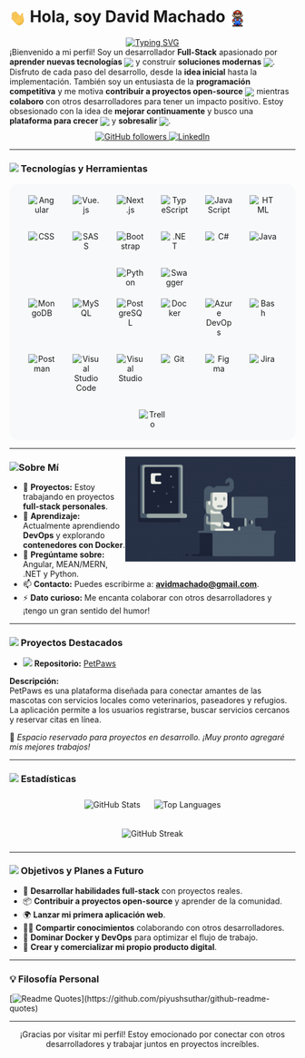 <h1>
  <img src="https://github.com/SatYu26/SatYu26/blob/master/Assets/Hi.gif" width="29px" style="vertical-align:middle;"> 
  Hola, soy David Machado 
  <img src="https://github.com/SatYu26/SatYu26/blob/master/Assets/Mario_Hello_Big.gif" width="30px" style="vertical-align:middle;">
</h1>

<p align="center" style="margin: 0;">
  <a href="https://git.io/typing-svg">
    <img src="https://readme-typing-svg.demolab.com?font=Fira+Code&weight=600&size=16&duration=4500&pause=1000&center=true&vCenter=true&random=true&width=500&height=55&lines=Full-Stack+Developer+%7C+Apasionado+por+la+Innovaci%C3%B3n" alt="Typing SVG" />
  </a>
</p>

<p style="margin: 0;">
  ¡Bienvenido a mi perfil! Soy un desarrollador <b>Full-Stack</b> apasionado por <b>aprender nuevas tecnologías</b> 
  <img src="https://github.com/TheDudeThatCode/TheDudeThatCode/blob/master/Assets/Developer.gif" width="30px" style="vertical-align:middle;"> 
  y construir <b>soluciones modernas</b> <img src="https://github.com/TheDudeThatCode/TheDudeThatCode/blob/master/Assets/Designer.gif" width="36px" style="vertical-align:middle;">. 
  Disfruto de cada paso del desarrollo, desde la <b>idea inicial</b> hasta la implementación. También soy un entusiasta de la 
  <b>programación competitiva</b> y me motiva <b>contribuir a proyectos open-source</b> 
  <img src="https://github.com/TheDudeThatCode/TheDudeThatCode/blob/master/Assets/Handshake.gif" width="30px" style="vertical-align:middle;"> 
  mientras <b>colaboro</b> con otros desarrolladores para tener un impacto positivo. Estoy obsesionado con la idea de 
  <b>mejorar continuamente</b> y busco una <b>plataforma para crecer</b> 
  <img src="https://github.com/TheDudeThatCode/TheDudeThatCode/blob/master/Assets/Rocket.gif" width="18px" style="vertical-align:middle;"> 
  y <b>sobresalir</b> <img src="https://github.com/TheDudeThatCode/TheDudeThatCode/blob/master/Assets/Medal.gif" width="20px" style="vertical-align:middle;">.
</p>

<p align="center" style="margin-top: 10px;">
   <a href="https://github.com/D-MachadoDev">
      <img alt="GitHub followers" title="Sígueme en GitHub" src="https://custom-icon-badges.demolab.com/github/followers/D-MachadoDev?color=236ad3&labelColor=1155ba&style=for-the-badge&logo=person-add&label=Follow&logoColor=white"/>
   </a>
   <a href="https://linkedin.com/">
      <img alt="LinkedIn" title="Conéctate en LinkedIn" src="https://custom-icon-badges.demolab.com/badge/LinkedIn-connect-blue?style=for-the-badge&logo=linkedin"/>
   </a>
</p>


---

### <img src = "https://media2.giphy.com/media/QssGEmpkyEOhBCb7e1/giphy.gif?cid=ecf05e47a0n3gi1bfqntqmob8g9aid1oyj2wr3ds3mg700bl&rid=giphy.gif" width = 30px> Tecnologías y Herramientas 

<div align="center" style="background-color: #f8f9fa; padding: 20px; border-radius: 15px;">

  <!-- Primera Fila -->
  <div style="display: flex; justify-content: center; flex-wrap: wrap; gap: 30px; margin-bottom: 20px;">
    <img alt="Angular" width="48px" src="https://cdn.jsdelivr.net/gh/devicons/devicon/icons/angularjs/angularjs-original.svg"/>
    <img alt="Vue.js" width="48px" src="https://cdn.jsdelivr.net/gh/devicons/devicon/icons/vuejs/vuejs-original.svg"/>
    <img alt="Next.js" width="48px" src="https://cdn.jsdelivr.net/gh/devicons/devicon/icons/nextjs/nextjs-original.svg"/>
    <img alt="TypeScript" width="48px" src="https://cdn.jsdelivr.net/gh/devicons/devicon/icons/typescript/typescript-original.svg"/>
    <img alt="JavaScript" width="48px" src="https://cdn.jsdelivr.net/gh/devicons/devicon/icons/javascript/javascript-original.svg"/>
    <img alt="HTML" width="48px" src="https://cdn.jsdelivr.net/gh/devicons/devicon/icons/html5/html5-original.svg"/>
    <img alt="CSS" width="48px" src="https://cdn.jsdelivr.net/gh/devicons/devicon/icons/css3/css3-original.svg"/>
    <img alt="SASS" width="48px" src="https://cdn.jsdelivr.net/gh/devicons/devicon/icons/sass/sass-original.svg"/>
    <img alt="Bootstrap" width="48px" src="https://cdn.jsdelivr.net/gh/devicons/devicon/icons/bootstrap/bootstrap-original.svg"/>
    <img alt=".NET" width="48px" src="https://cdn.jsdelivr.net/gh/devicons/devicon/icons/dot-net/dot-net-original.svg"/>
    <img alt="C#" width="48px" src="https://cdn.jsdelivr.net/gh/devicons/devicon/icons/csharp/csharp-original.svg"/>
    <img alt="Java" width="48px" src="https://cdn.jsdelivr.net/gh/devicons/devicon/icons/java/java-original.svg"/>
    <img alt="Python" width="48px" src="https://cdn.jsdelivr.net/gh/devicons/devicon/icons/python/python-original.svg"/>
    <img alt="Swagger" width="48px" src="https://cdn.jsdelivr.net/gh/devicons/devicon/icons/swagger/swagger-original.svg"/>
  </div>

  <!-- Segunda Fila -->
  <div style="display: flex; justify-content: center; flex-wrap: wrap; gap: 30px;">
    <img alt="MongoDB" width="48px" src="https://cdn.jsdelivr.net/gh/devicons/devicon/icons/mongodb/mongodb-original.svg"/>
    <img alt="MySQL" width="48px" src="https://cdn.jsdelivr.net/gh/devicons/devicon/icons/mysql/mysql-original.svg"/>
    <img alt="PostgreSQL" width="48px" src="https://cdn.jsdelivr.net/gh/devicons/devicon/icons/postgresql/postgresql-original.svg"/>
    <img alt="Docker" width="48px" src="https://cdn.jsdelivr.net/gh/devicons/devicon/icons/docker/docker-original.svg"/>
    <img alt="Azure DevOps" width="48px" src="https://cdn.jsdelivr.net/gh/devicons/devicon/icons/azuredevops/azuredevops-original.svg"/>
    <img alt="Bash" width="48px" src="https://cdn.jsdelivr.net/gh/devicons/devicon/icons/bash/bash-original.svg"/>
    <img alt="Postman" width="48px" src="https://cdn.jsdelivr.net/gh/devicons/devicon/icons/postman/postman-original.svg"/>
    <img alt="Visual Studio Code" width="48px" src="https://cdn.jsdelivr.net/gh/devicons/devicon/icons/vscode/vscode-original.svg"/>
    <img alt="Visual Studio" width="48px" src="https://cdn.jsdelivr.net/gh/devicons/devicon/icons/visualstudio/visualstudio-plain.svg"/>
    <img alt="Git" width="48px" src="https://cdn.jsdelivr.net/gh/devicons/devicon/icons/git/git-original.svg"/>
    <img alt="Figma" width="48px" src="https://cdn.jsdelivr.net/gh/devicons/devicon/icons/figma/figma-original.svg"/>
    <img alt="Jira" width="48px" src="https://cdn.jsdelivr.net/gh/devicons/devicon/icons/jira/jira-original.svg"/>
    <img alt="Trello" width="48px" src="https://cdn.jsdelivr.net/gh/devicons/devicon/icons/trello/trello-plain.svg"/>
  </div>

</div>


---
<img alt="Night Coding" src="https://raw.githubusercontent.com/AVS1508/AVS1508/master/assets/Night-Coding.gif" align="right"/>

### <picture><img src = "https://github.com/7oSkaaa/7oSkaaa/blob/main/Images/about_me.gif?raw=true" width = 35px></picture>Sobre Mí

- 🔭 **Proyectos:** Estoy trabajando en proyectos **full-stack personales**.
- 🌱 **Aprendizaje:** Actualmente aprendiendo **DevOps** y explorando **contenedores con Docker**.
- 💬 **Pregúntame sobre:** Angular, MEAN/MERN, .NET y Python.
- 📫 **Contacto:** Puedes escribirme a: **avidmachado@gmail.com**.
- ⚡ **Dato curioso:** Me encanta colaborar con otros desarrolladores y ¡tengo un gran sentido del humor!


---

### <img src="https://raw.githubusercontent.com/alexnaiman/alexnaiman/master/resources/PusheenCompute.gif" width="70px" /> Proyectos Destacados

- <img src="https://raw.githubusercontent.com/alexnaiman/alexnaiman/master/resources/party_parrot.gif" height="35px" /> **Repositorio:** [PetPaws](https://github.com/D-MachadoDev/PetPaws)  

**Descripción:**  
PetPaws es una plataforma diseñada para conectar amantes de las mascotas con servicios locales como veterinarios, paseadores y refugios. La aplicación permite a los usuarios registrarse, buscar servicios cercanos y reservar citas en línea.

🚧 *Espacio reservado para proyectos en desarrollo. ¡Muy pronto agregaré mis mejores trabajos!*

---

### <picture> <img src = "https://github.com/7oSkaaa/7oSkaaa/blob/main/Images/Statistics.gif?raw=true" width = 50px>  </picture> Estadísticas

<p align="center">
   <img src="https://github-readme-stats.vercel.app/api?username=D-MachadoDev&show_icons=true&theme=gruvbox" alt="GitHub Stats" height="180" style="margin: 10px;"/>
   <img src="https://github-readme-stats.vercel.app/api/top-langs/?username=anuraghazra&layout=compact&theme=gruvbox" alt="Top Languages" height="180" style="margin: 10px;"/>
</p>

<p align="center">
   <img src="https://streak-stats.demolab.com?user=D-MachadoDev&theme=gruvbox&border_radius=4.5" alt="GitHub Streak" style="margin: 10px;"/>
</p>

---

### <img src="https://media.giphy.com/media/ObNTw8Uzwy6KQ/giphy.gif" width="30px"> Objetivos y Planes a Futuro

- 🚀 **Desarrollar habilidades full-stack** con proyectos reales.
- 📦 **Contribuir a proyectos open-source** y aprender de la comunidad.
- 🌍 **Lanzar mi primera aplicación web**.
- 🧑‍🏫 **Compartir conocimientos** colaborando con otros desarrolladores.
- 🥇 **Dominar Docker y DevOps** para optimizar el flujo de trabajo.
- 🚀 **Crear y comercializar mi propio producto digital**.

---

### 💡 Filosofía Personal

[![Readme Quotes](https://quotes-github-readme.vercel.app/api?type=horizontal&theme=catppuccin_mocha&quote=El%20%C3%BAnico%20l%C3%ADmite%20es%20el%20que%20t%C3%BA%20mismo%20te%20pongas.)](https://github.com/piyushsuthar/github-readme-quotes)

---

<p align="center">
   ¡Gracias por visitar mi perfil! Estoy emocionado por conectar con otros desarrolladores y trabajar juntos en proyectos increíbles.
</p>
